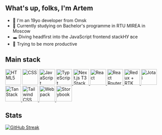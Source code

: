 ## What's up, folks, I'm Artem
- 👋 I'm an 19yo developer from Omsk
- 🌱 Currently studying on Bachelor's programme in RTU MIREA in Moscow
- 🕳️ Diving headfirst into the JavaScript frontend stackНУ все 
- 👀 Trying to be more productive

## Main stack
<div >
	<img width="50" src="https://icon.icepanel.io/Technology/svg/HTML5.svg" alt="HTML5" title="HTML5" />
	<img width="50" src="https://icon.icepanel.io/Technology/svg/CSS3.svg" alt="CSS" title="CSS" />
	<img width="50" src="https://icon.icepanel.io/Technology/svg/JavaScript.svg" alt="JavaScript" title="JavaScript" />
	<a href="https://www.typescriptlang.org/">
		<img width="50" src="https://icon.icepanel.io/Technology/svg/TypeScript.svg" alt="TypeScript" title="TypeScript" />
	</a>
	<a href="https://create.t3.gg/">
		<picture>
    			<source srcset="https://create.t3.gg/images/t3-light.svg" media="(prefers-color-scheme: dark)">
			<img width="50" src="https://create.t3.gg/images/t3-dark.svg" alt="Next.js T3 Stack" title="Next.js T3 Stack" />
		</picture>
	</a>
	<a href="https://react.dev/">
		<img width="50" src="https://icon.icepanel.io/Technology/svg/React.svg" alt="React" title="React" />
	</a>
	<a href="https://reactrouter.com/">
		<img width="50" height="50" src="https://reactrouter.com/_brand/react-router-mark-color-inverted.svg" alt="React Router" title="React Router" />
	</a>
	<a href="https://redux-toolkit.js.org/">
		<img width="50" src="https://icon.icepanel.io/Technology/svg/Redux.svg" alt="Redux + RTK" title="Redux + RTK" />
	</a>
	<a href="https://jotai.org/">
		<img width="50" src="https://storage.googleapis.com/candycode/jotai/jotai-mascot.png" alt="Jotai" title="Jotai" />
	</a>
	<a href="https://tanstack.com/">
		<img width="50" src="https://cottonbureau.com/image?path=sellers%2Foriginals%2F101860_tanner-linsley_8BFQ.png" alt="TanStack" title="TanStack" />
	</a>
	<a href="https://tailwindcss.com/">
		<img width="50" src="https://icon.icepanel.io/Technology/svg/Tailwind-CSS.svg" alt="Tailwind CSS" title="Tailwind CSS" />
	</a>
	<a href="https://webpack.js.org/">
		<img width="50" src="https://icon.icepanel.io/Technology/svg/Webpack.svg" alt="Webpack" title="Webpack" />
	</a>
	<a href="https://storybook.js.org/">
		<img width="50" src="https://icon.icepanel.io/Technology/svg/Storybook.svg" alt="Storybook" title="Storybook" />
	</a>
<!-- 	<a href="https://eslint.org/">
		<img width="50" src="https://icon.icepanel.io/Technology/svg/ESLint.svg" alt="ESLint" title="ESLint" />
	</a>
	<a href="https://prettier.io/">
		<img width="50" src="https://prettier.io/icon.png" alt="Prettier" title="Prettier" />
	</a> -->
</div>

## Stats
<!-- [![GitHub Streak](http://github-readme-streak-stats.herokuapp.com?user=x3noku&theme=javascript&hide_border=true)](https://git.io/streak-stats) -->
[![GitHub Streak](http://github-readme-streak-stats.herokuapp.com?user=x3noku&theme=github-dark-blue&hide_border=true)](https://git.io/streak-stats)
